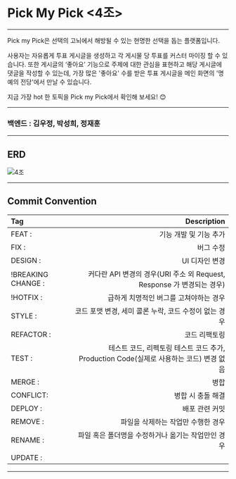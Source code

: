 # Pick My Pick <4조>

---

Pick my Pick은 선택의 고뇌에서 해방될 수 있는 현명한 선택을 돕는 플랫폼입니다.

사용자는 자유롭게 투표 게시글을 생성하고 각 게시물 당 투표를 커스터 마이징 할 수 있습니다.
또한 게시글의 ‘좋아요’ 기능으로 주제에 대한 관심을 표현하고  해당 게시글에  댓글을 작성할 수 있는데,  가장 많은 '좋아요' 수를 받은 투표 게시글을 메인 화면의 '명예의 전당'에서 만날 수 있습니다.

지금 가장 hot 한 토픽을 Pick my Pick에서 확인해 보세요! 😊

---
### 백엔드 : 김우정, 박성희, 정재훈
---

## ERD
![4조 ](https://github.com/hh99-ch4-team4/mini4_be/assets/122089506/6132984a-8308-45d2-b62f-f885ef33522c)

---
## Commit Convention
| Tag | Description | 
| :---- | ------: |
| FEAT : | 기능 개발 및 기능 추가 |
| FIX : | 버그 수정 |
| DESIGN : | UI 디자인 변경 |
| !BREAKING CHANGE : | 커다란 API 변경의 경우(URI 주소 외 Request, Response 가 변경되는 경우) |
| !HOTFIX : | 급하게 치명적인 버그를 고쳐야하는 경우 |
| STYLE : | 코드 포맷 변경, 세미 콜론 누락, 코드 수정이 없는 경우 |
| REFACTOR : | 코드 리팩토링 |
| TEST : | 테스트 코드, 리펙토링 테스트 코드 추가, Production Code(실제로 사용하는 코드) 변경 없음 |
| MERGE : | 병합 |
| CONFLICT: | 병합 시 충돌 해결 |
| DEPLOY : | 배포 관련 커밋 |
| REMOVE : | 파일을 삭제하는 작업만 수행한 경우 |
| RENAME : | 파일 혹은 폴더명을 수정하거나 옮기는 작업만인 경우 |
| UPDATE : |  |
---






